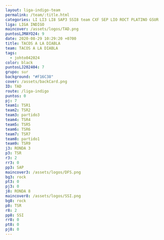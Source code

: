 ```yaml
---
layout: liga-indigo-team
permalink: /team/:title.html
categories: LI LI3 LI8 SAP3 SSI8 team CXF SEP LIO ROCT PLATINO GSUR
liga: LIGA INDIGO
maincover: /assets/logos/TAD.png
puntosLJMAYO24: 9
date: 2020-08-29 10:29:20 +0700
title: TACOS A LA DIABLA
team: TACOS A LA DIABLA
tags:
  - johto042024
color: black
puntosLJ202404: 7
grupo: sur
background: "#F16C38"
cover: /assets/backCard.png
ID: TAD
route: /liga-indigo
puntos: 0
pj: 7
team1: TSR1
team2: TSR2
team3: partido3
team4: TSR4
team5: TSR5
team6: TSR6
team7: TSR7
team8: partido1
team9: TSR9
j3: RONDA 3
p3: TSR
r3: 2
rr3: 0
pp3: SAP
maincover3: /assets/logos/DFS.png
bg3: rock
pt3: 0
pj3: 0
j8: RONDA 8
maincover8: /assets/logos/SSI.png
bg8: rock
p8: TSR
r8: 2
pp8: SSI
rr8: 0
pt8: 0
pj8: 0
---
```



